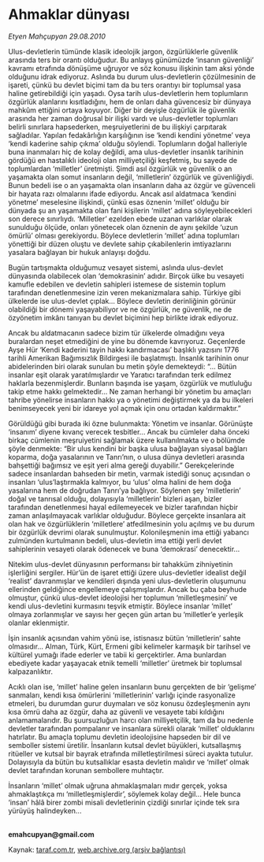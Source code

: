 # Ahmaklar dünyası

*Etyen Mahçupyan 29.08.2010*

<div class="yazi"><p>Ulus-devletlerin tümünde klasik ideolojik jargon, özgürlüklerle güvenlik arasında ters bir orantı olduğudur. Bu anlayış günümüzde ‘insanın güvenliği’ kavramı etrafında dönüşüme uğruyor ve söz konusu ilişkinin tam aksi yönde olduğunu idrak ediyoruz. Aslında bu durum ulus-devletlerin çözülmesinin de işareti, çünkü bu devlet biçimi tam da bu ters orantıyı bir toplumsal yasa haline getirebildiği için yaşadı. Oysa tarih ulus-devletlerin hem toplumların özgürlük alanlarını kısıtladığını, hem de onları daha güvencesiz bir dünyaya mahkûm ettiğini ortaya koyuyor. Diğer bir deyişle özgürlük ile güvenlik arasında her zaman doğrusal bir ilişki vardı ve ulus-devletler toplumları belirli sınırlara hapsederken, meşruiyetlerini de bu ilişkiyi çarpıtarak sağladılar. Yapılan fedakârlığın karşılığının ise ‘kendi kendini yönetme’ veya ‘kendi kaderine sahip çıkma’ olduğu söylendi. Toplumların doğal halleriyle buna inanmaları hiç de kolay değildi, ama ulus-devletler insanlık tarihinin gördüğü en hastalıklı ideoloji olan milliyetçiliği keşfetmiş, bu sayede de toplumlardan ‘milletler’ üretmişti. Şimdi asıl özgürlük ve güvenlik o an yaşamakta olan somut insanların değil, ‘milletlerin’ özgürlük ve güvenliğiydi. Bunun bedeli ise o an yaşamakta olan insanların daha az özgür ve güvenceli bir hayata razı olmalarını ifade ediyordu. Ancak asıl aldatmaca ‘kendini yönetme’ meselesine ilişkindi, çünkü esas öznenin ‘millet’ olduğu bir dünyada şu an yaşamakta olan fani kişilerin ‘millet’ adına söyleyebilecekleri son derece sınırlıydı. ‘Milletler’ ezelden ebede uzanan varlıklar olarak sunulduğu ölçüde, onları yönetecek olan öznenin de aynı şekilde ‘uzun ömürlü’ olması gerekiyordu. Böylece devletlerin ‘millet’ adına toplumları yönettiği bir düzen oluştu ve devlete sahip çıkabilenlerin imtiyazlarını yasalara bağlayan bir hukuk anlayışı doğdu.</p>
<p>Bugün tartışmakta olduğumuz vesayet sistemi, aslında ulus-devlet dünyasında olabilecek olan ‘demokrasinin’ adıdır. Birçok ülke bu vesayeti kamufle edebilen ve devletin sahipleri istemese de sistemin toplum tarafından denetlenmesine izin veren mekanizmalara sahip. Türkiye gibi ülkelerde ise ulus-devlet çıplak... Böylece devletin derinliğinin görünür olabildiği bir dönemi yaşayabiliyor ve ne özgürlük, ne güvenlik, ne de özyönetim imkânı tanıyan bu devlet biçimini hep birlikte idrak ediyoruz.</p>
<p>Ancak bu aldatmacanın sadece bizim tür ülkelerde olmadığını veya buralardan neşet etmediğini de yine bu dönemde kavrıyoruz. Geçenlerde Ayşe Hür ‘Kendi kaderini tayin hakkı kandırmacası’ başlıklı yazısını 1776 tarihli Amerikan Bağımsızlık Bildirgesi ile başlatmıştı. İnsanlık tarihinin onur abidelerinden biri olarak sunulan bu metin şöyle demekteydi: “... Bütün insanlar eşit olarak yaratılmışlardır ve Yaratıcı tarafından terk edilmez haklarla bezenmişlerdir. Bunların başında ise yaşam, özgürlük ve mutluluğu takip etme hakkı gelmektedir... Ne zaman herhangi bir yönetim bu amaçları tahribe yönelirse insanların hakkı ya o yönetimi değiştirmek ya da bu ilkeleri benimseyecek yeni bir idareye yol açmak için onu ortadan kaldırmaktır.”</p>
<p>Görüldüğü gibi burada iki özne bulunmakta: Yönetim ve insanlar. Görünüşte ‘insanım’ diyene kıvanç verecek tesbitler... Ancak bu cümleler daha önceki birkaç cümlenin meşruiyetini sağlamak üzere kullanılmakta ve o bölümde şöyle denmekte: “Bir ulus kendini bir başka ulusa bağlayan siyasal bağları koparma, doğa yasalarının ve Tanrı’nın, o ulusa dünya devletleri arasında bahşettiği bağımsız ve eşit yeri alma gereği duyabilir.” Gerekçelerinde sadece insanlardan bahseden bir metin, varmak istediği sonuç açısından o insanları ‘ulus’laştırmakla kalmıyor, bu ‘ulus’ olma halini de hem doğa yasalarına hem de doğrudan Tanrı’ya bağlıyor. Söylenen şey ‘milletlerin’ doğal ve tanrısal olduğu, dolayısıyla ‘milletlerin’ bizleri aşan, bizler tarafından denetlenmesi hayal edilemeyecek ve bizler tarafından hiçbir zaman anlaşılmayacak varlıklar olduğudur. Böylece gerçekte insanlara ait olan hak ve özgürlüklerin ‘milletlere’ atfedilmesinin yolu açılmış ve bu durum bir özgürlük devrimi olarak sunulmuştur. Kolonileşmenin ima ettiği yabancı zulmünden kurtulmanın bedeli, ulus-devletin ima ettiği yerli devlet sahiplerinin vesayeti olarak ödenecek ve buna ‘demokrasi’ denecektir...</p>
<p>Nitekim ulus-devlet dünyasının performansı bir tahakküm zihniyetinin işlerliğini sergiler. Hür’ün de işaret ettiği üzere ulus-devletler idealist değil ‘realist’ davranmışlar ve kendileri dışında yeni ulus-devletlerin oluşumunu ellerinden geldiğince engellemeye çalışmışlardır. Ancak bu çaba beyhude olmuştur, çünkü ulus-devlet ideolojisi her toplumun ‘milletleşmesini’ ve kendi ulus-devletini kurmasını teşvik etmiştir. Böylece insanlar ‘millet’ olmaya zorlanmışlar ve sayısı her geçen gün artan bu ‘milletler’e yerleşik olanlar eklenmiştir.</p>
<p>İşin insanlık açısından vahim yönü ise, istisnasız bütün ‘milletlerin’ sahte olmasıdır... Alman, Türk, Kürt, Ermeni gibi kelimeler karmaşık bir tarihsel ve kültürel yumağı ifade ederler ve tabii ki gerçektirler. Ama bunlardan ebediyete kadar yaşayacak etnik temelli ‘milletler’ üretmek bir toplumsal kalpazanlıktır.</p>
<p>Acıklı olan ise, ‘millet’ haline gelen insanların bunu gerçekten de bir ‘gelişme’ sanmaları, kendi kısa ömürlerini ‘milletlerinin’ varlığı içinde rasyonalize etmeleri, bu durumdan gurur duymaları ve söz konusu özdeşleşmenin aynı kısa ömrü daha az özgür, daha az güvenli ve vesayete tabi kıldığını anlamamalarıdır. Bu şuursuzluğun harcı olan milliyetçilik, tam da bu nedenle devletler tarafından pompalanır ve insanlara sürekli olarak ‘millet’ olduklarını hatırlatır. Bu amaçla toplumu devletin ideolojisine hapseden bir dil ve semboller sistemi üretilir. İnsanların kutsal devlet büyükleri, kutsallaşmış ritüeller ve kutsal bir bayrak etrafında milletleştirilmesi süreci ayakta tutulur. Dolayısıyla da bütün bu kutsallıklar esasta devletin malıdır ve ‘millet’ olmak devlet tarafından korunan sembollere muhtaçtır. </p>
<p>İnsanların ‘millet’ olmak uğruna ahmaklaşmaları mıdır gerçek, yoksa ahmaklaştıkça mı ‘milletleşmişlerdir’, söylemek kolay değil... Hele bunca ‘insan’ hâlâ birer zombi misali devletlerinin çizdiği sınırlar içinde tek sıra yürüyüş halindeyken...</p>
<p><b><br/>emahcupyan@gmail.com</b></p></div>

Kaynak: [taraf.com.tr](http://www.taraf.com.tr:80/etyen-mahcupyan/makale-ahmaklar-dunyasi.htm), [web.archive.org (arşiv bağlantısı)](http://web.archive.org/web/20100830145136/http://www.taraf.com.tr:80/etyen-mahcupyan/makale-ahmaklar-dunyasi.htm)
